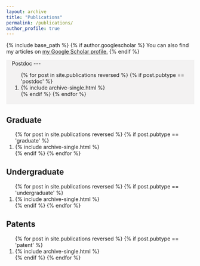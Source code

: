 ```yaml
---
layout: archive
title: "Publications"
permalink: /publications/
author_profile: true
---
```


{% include base_path %}
{% if author.googlescholar %}
You can also find my articles on <u><a href="{{author.googlescholar}}">my Google Scholar profile</a>.</u>
{% endif %}

<div style="background-color: #f3f2f2" markdown=1> 
<div style="padding-top: 1px; padding-bottom: 1%; margin-left: 3%; margin-right: 3%;" markdown=1>
Postdoc
---
<ol>
{% for post in site.publications reversed %}
  {% if post.pubtype == 'postdoc' %}
     <li> {% include archive-single.html %} </li>
  {% endif %}
{% endfor %}
</ol>
</div>
</div>

Graduate
---
<ol>
{% for post in site.publications reversed %}
  {% if post.pubtype == 'graduate' %} 
  <li>    {% include archive-single.html %} </li>
  {% endif %}
{% endfor %}
</ol>

Undergraduate
---
<ol>
{% for post in site.publications reversed %}
  {% if post.pubtype == 'undergraduate' %} 
  <li>    {% include archive-single.html %} </li>
  {% endif %}
{% endfor %}
</ol>

Patents
---
<ol>
{% for post in site.publications reversed %}
  {% if post.pubtype == 'patent' %}
   <li>   {% include archive-single.html %} </li>
  {% endif %}
{% endfor %}
</ol>
